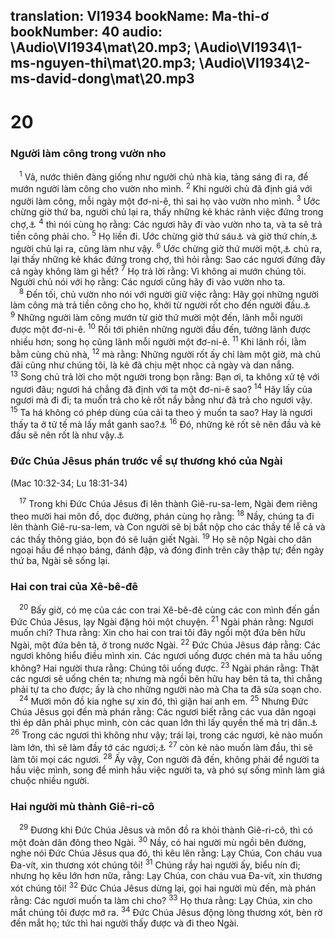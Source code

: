 translation: VI1934
bookName: Ma-thi-ơ 
bookNumber: 40
audio: \Audio\VI1934\mat\20.mp3; \Audio\VI1934\1-ms-nguyen-thi\mat\20.mp3; \Audio\VI1934\2-ms-david-dong\mat\20.mp3
-------

<div class="title"><h1>20</h1><h3>Người làm công trong vườn nho</h3></div>
<span class="verse mat_20_1"> <sup>1</sup> Vả, nước thiên đàng giống như người chủ nhà kia, tảng sáng đi ra, để mướn người làm công cho vườn nho mình. </span>
<span class="verse mat_20_2"><sup>2</sup> Khi người chủ đã định giá với người làm công, mỗi ngày một đơ-ni-ê, thì sai họ vào vườn nho mình. </span>
<span class="verse mat_20_3"><sup>3</sup> Ước chừng giờ thứ ba, người chủ lại ra, thấy những kẻ khác rảnh việc đứng trong chợ,<a data-toggle="tooltip" data-placement="bottom" title="Khoảng chín giờ sáng">⚓</a></span>
<span class="verse mat_20_4"><sup>4</sup> thì nói cùng họ rằng: Các ngươi hãy đi vào vườn nho ta, và ta sẽ trả tiền công phải cho. </span>
<span class="verse mat_20_5"><sup>5</sup> Họ liền đi. Ước chừng giờ thứ sáu<a data-toggle="tooltip" data-placement="bottom" title="Khoảng mười hai giờ trưa">⚓</a> và giờ thứ chín,<a data-toggle="tooltip" data-placement="bottom" title="Khoảng ba giờ chiều">⚓</a> người chủ lại ra, cũng làm như vậy. </span>
<span class="verse mat_20_6"><sup>6</sup> Ước chừng giờ thứ mười một,<a data-toggle="tooltip" data-placement="bottom" title="Khoảng năm giờ chiều">⚓</a> chủ ra, lại thấy những kẻ khác đứng trong chợ, thì hỏi rằng: Sao các ngươi đứng đây cả ngày không làm gì hết? </span>
<span class="verse mat_20_7"><sup>7</sup> Họ trả lời rằng: Vì không ai mướn chúng tôi. Người chủ nói với họ rằng: Các ngươi cũng hãy đi vào vườn nho ta. <br/></span>
<span class="verse mat_20_8"> <sup>8</sup> Đến tối, chủ vườn nho nói với người giữ việc rằng: Hãy gọi những người làm công mà trả tiền công cho họ, khởi từ người rốt cho đến người đầu.<a data-toggle="tooltip" data-placement="bottom" title="Le 19:13; Phu 24:15">⚓</a></span>
<span class="verse mat_20_9"><sup>9</sup> Những người làm công mướn từ giờ thứ mười một đến, lãnh mỗi người được một đơ-ni-ê. </span>
<span class="verse mat_20_10"><sup>10</sup> Rồi tới phiên những người đầu đến, tưởng lãnh được nhiều hơn; song họ cũng lãnh mỗi người một đơ-ni-ê. </span>
<span class="verse mat_20_11"><sup>11</sup> Khi lãnh rồi, lằm bằm cùng chủ nhà, </span>
<span class="verse mat_20_12"><sup>12</sup> mà rằng: Những người rốt ấy chỉ làm một giờ, mà chủ đãi cũng như chúng tôi, là kẻ đã chịu mệt nhọc cả ngày và dan nắng. </span>
<span class="verse mat_20_13"><sup>13</sup> Song chủ trả lời cho một người trong bọn rằng: Bạn ơi, ta không xử tệ với ngươi đâu; ngươi há chẳng đã định với ta một đơ-ni-ê sao? </span>
<span class="verse mat_20_14"><sup>14</sup> Hãy lấy của ngươi mà đi đi; ta muốn trả cho kẻ rốt nầy bằng như đã trả cho ngươi vậy. </span>
<span class="verse mat_20_15"><sup>15</sup> Ta há không có phép dùng của cải ta theo ý muốn ta sao? Hay là ngươi thấy ta ở tử tế mà lấy mắt ganh sao?<a data-toggle="tooltip" data-placement="bottom" title="Ctd: có phải mắt bạn lườm nguýt vì tôi là người tốt chăng?">⚓</a></span>
<span class="verse mat_20_16"><sup>16</sup> Đó, những kẻ rốt sẽ nên đầu và kẻ đầu sẽ nên rốt là như vậy.<a data-toggle="tooltip" data-placement="bottom" title="Mat 19:30; Mac 10:31; Lu 13:30">⚓</a><br/></span>
<div class="title"><h3>Đức Chúa Jêsus phán trước về sự thương khó của Ngài</h3><p>(Mac 10:32-34; Lu 18:31-34)</p></div>
<span class="verse mat_20_17"> <sup>17</sup> Trong khi Đức Chúa Jêsus đi lên thành Giê-ru-sa-lem, Ngài đem riêng theo mười hai môn đồ, dọc đường, phán cùng họ rằng: </span>
<span class="verse mat_20_18"><sup>18</sup> Nầy, chúng ta đi lên thành Giê-ru-sa-lem, và Con người sẽ bị bắt nộp cho các thầy tế lễ cả và các thầy thông giáo, bọn đó sẽ luận giết Ngài. </span>
<span class="verse mat_20_19"><sup>19</sup> Họ sẽ nộp Ngài cho dân ngoại hầu để nhạo báng, đánh đập, và đóng đinh trên cây thập tự; đến ngày thứ ba, Ngài sẽ sống lại. <br/></span>
<div class="title"><h3>Hai con trai của Xê-bê-đê</h3></div>
<span class="verse mat_20_20"> <sup>20</sup> Bấy giờ, có mẹ của các con trai Xê-bê-đê cùng các con mình đến gần Đức Chúa Jêsus, lạy Ngài đặng hỏi một chuyện. </span>
<span class="verse mat_20_21"><sup>21</sup> Ngài phán rằng: Ngươi muốn chi? Thưa rằng: Xin cho hai con trai tôi đây ngồi một đứa bên hữu Ngài, một đứa bên tả, ở trong nước Ngài. </span>
<span class="verse mat_20_22"><sup>22</sup> Đức Chúa Jêsus đáp rằng: Các ngươi không hiểu điều mình xin. Các ngươi uống được chén mà ta hầu uống không? Hai người thưa rằng: Chúng tôi uống được. </span>
<span class="verse mat_20_23"><sup>23</sup> Ngài phán rằng: Thật các ngươi sẽ uống chén ta; nhưng mà ngồi bên hữu hay bên tả ta, thì chẳng phải tự ta cho được; ấy là cho những người nào mà Cha ta đã sửa soạn cho. <br/></span>
<span class="verse mat_20_24"> <sup>24</sup> Mười môn đồ kia nghe sự xin đó, thì giận hai anh em. </span>
<span class="verse mat_20_25"><sup>25</sup> Nhưng Đức Chúa Jêsus gọi đến mà phán rằng: Các ngươi biết rằng các vua dân ngoại thì ép dân phải phục mình, còn các quan lớn thì lấy quyền thế mà trị dân.<a data-toggle="tooltip" data-placement="bottom" title="Lu 22:25-26">⚓</a></span>
<span class="verse mat_20_26"><sup>26</sup> Trong các ngươi thì không như vậy; trái lại, trong các ngươi, kẻ nào muốn làm lớn, thì sẽ làm đầy tớ các ngươi;<a data-toggle="tooltip" data-placement="bottom" title="Mat 23:11; Mac 9:35; Lu 22:26">⚓</a></span>
<span class="verse mat_20_27"><sup>27</sup> còn kẻ nào muốn làm đầu, thì sẽ làm tôi mọi các ngươi. </span>
<span class="verse mat_20_28"><sup>28</sup> Ấy vậy, Con người đã đến, không phải để người ta hầu việc mình, song để mình hầu việc người ta, và phó sự sống mình làm giá chuộc nhiều người. <br/></span>
<div class="title"><h3>Hai người mù thành Giê-ri-cô</h3></div>
<span class="verse mat_20_29"> <sup>29</sup> Đương khi Đức Chúa Jêsus và môn đồ ra khỏi thành Giê-ri-cô, thì có một đoàn dân đông theo Ngài. </span>
<span class="verse mat_20_30"><sup>30</sup> Nầy, có hai người mù ngồi bên đường, nghe nói Đức Chúa Jêsus qua đó, thì kêu lên rằng: Lạy Chúa, Con cháu vua Đa-vít, xin thương xót chúng tôi! </span>
<span class="verse mat_20_31"><sup>31</sup> Chúng rầy hai người ấy, biểu nín đi; nhưng họ kêu lớn hơn nữa, rằng: Lạy Chúa, con cháu vua Đa-vít, xin thương xót chúng tôi! </span>
<span class="verse mat_20_32"><sup>32</sup> Đức Chúa Jêsus dừng lại, gọi hai người mù đến, mà phán rằng: Các ngươi muốn ta làm chi cho? </span>
<span class="verse mat_20_33"><sup>33</sup> Họ thưa rằng: Lạy Chúa, xin cho mắt chúng tôi được mở ra. </span>
<span class="verse mat_20_34"><sup>34</sup> Đức Chúa Jêsus động lòng thương xót, bèn rờ đến mắt họ; tức thì hai người thấy được và đi theo Ngài. <br/></span>
